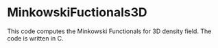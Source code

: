 # MinkowskiFuctionals3D
This code computes the Minkowski Functionals for 3D density field. The code is written in C.
